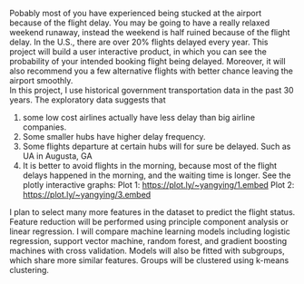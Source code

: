 
Pobably most of you have experienced being stucked at the airport because of the flight delay. You may be going to have a really relaxed weekend runaway, instead the weekend is half ruined because of the flight delay. In the U.S., there are over 20% flights delayed every year. This project will build a user interactive product, in which you can see the probability of your intended booking flight being delayed. Moreover, it will also recommend you a few alternative flights with better chance leaving the airport smoothly.  
In this project, I use historical government transportation data in the past 30 years. The exploratory data suggests that 
1.	some low cost airlines actually have less delay than big airline companies. 
2.	Some smaller hubs have higher delay frequency. 
3.	Some flights departure at certain hubs will for sure be delayed. Such as UA in Augusta, GA
4.	It is better to avoid flights in the morning, because most of the flight delays happened in the morning, and the waiting time is longer.
See the plotly interactive graphs: 
Plot 1:  https://plot.ly/~yangying/1.embed
Plot 2:  https://plot.ly/~yangying/3.embed

I plan to select many more features in the dataset to predict the flight status. Feature reduction will be performed using principle component analysis or linear regression. I will compare machine learning models including logistic regression, support vector machine, random forest, and gradient boosting machines with cross validation. Models will also be fitted with subgroups, which share more similar features. Groups will be clustered using k-means clustering. 

